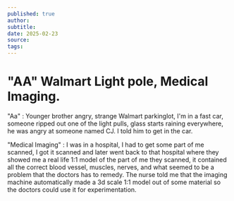 ```yaml
---
published: true
author: 
subtitle: 
date: 2025-02-23
source: 
tags:
---
```


# "AA" Walmart Light pole, Medical Imaging.


"Aa" : Younger brother angry, strange Walmart parkinglot, I'm in a fast car, someone ripped out one of the light pulls, glass starts raining everywhere, he was angry at someone named CJ. I told him to get in the car.

"Medical Imaging" : I was in a hospital, I had to get some part of me scanned, I got it scanned and later went back to that hospital where they showed me a real life 1:1 model of the part of me they scanned, it contained all the correct blood vessel, muscles, nerves, and what seemed to be a problem that the doctors has to remedy. The nurse told me that the imaging machine automatically made a 3d scale 1:1 model out of some material so the doctors could use it for experimentation. 
